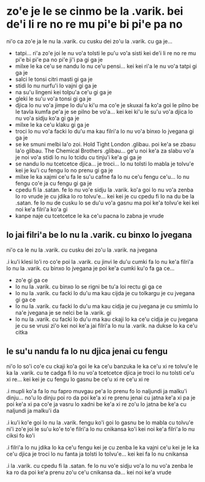 zo'e je le se cinmo be la .varik. bei de'i li re no re mu pi'e bi pi'e pa no
============================================================================

ni'o ca zo'e ja le nu la .varik. cu cusku dei zo'u la .varik. cu ga je...

* tatpi... ri'a zo'e joi le nu vo'a tolsti le pu'u vo'a sisti kei de'i li re no re mu pi'e bi pi'e pa no pi'e ji'i pa gi ga je
* milxe le ka ce'u se nandu lo nu ce'u pensi... kei kei ri'a le nu vo'a tatpi gi ga je
* salci le tonsi citri masti gi ga je
* stidi lo nu nurfu'i lo vajni gi ga je
* na su'u lingeni kei tolpu'a ce'u gi ga je
* gleki le su'u vo'a tonsi gi ga je
* djica lo nu vo'a jimpe lo du'u ki'u ma co'e je skuxai fa ko'a goi le pilno be le tavla kumfa pe'a je se pilno be vo'a... kei kei ki'u le su'u vo'a djica lo nu vo'a sidju ko'a gi ga je
* milxe le ka ce'u klaku gi ga je
* troci lo nu vo'a facki lo du'u ma kau filri'a lo nu vo'a binxo lo jvegana gi ga je
* se ke smuni melbi la'o zoi. Hold Tight London .glibau. poi ke'a se zbasu la'o glibau. The Chemical Brothers .glibau... ge'u noi ke'a za slabu vo'a je noi vo'a stidi lo nu lo tcidu cu tinju'i ke'a gi ga je
* se nandu lo nu tcetcetce djica... je troci... lo nu tolsti lo mabla je tolvu'e kei je ku'i cu fengu lo no prenu gi ga je
* milxe le ka xajmi ce'u fa le su'u cafne fa lo nu ce'u fengu ce'u... lo nu fengu co'e ja cu fengu gi ga je
* cpedu fi la .satan. fe lo nu vo'e sidju la .varik. ko'a goi lo nu vo'a zenba lo ro vrude je cu jdika lo ro tolvu'e... kei kei je cu cpedu fi lo na du be la .satan. fe lo nu de cusku lo se du'u vo'a gasnu ma poi ke'a tolvu'e kei kei noi ke'a filri'a ko'a gi
* kanpe naje cu tcetcetce le ka ce'u pacna lo zabna je vrude

## lo jai filri'a be lo nu la .varik. cu binxo lo jvegana
ni'o ca le nu la .varik. cu cusku dei zo'u la .varik. na jvegana

.i ku'i klesi lo'i ro co'e poi la .varik. cu jinvi le du'u cumki fa lo nu ke'a filri'a lo nu la .varik. cu binxo lo jvegana je poi ke'a cumki ku'o fa ga ce...

* zo'e gi ga ce
* lo nu la .varik. cu binxo lo se rigni be tu'a loi rectu gi ga ce
* lo nu la .varik. cu facki lo du'u ma kau cijda je cu tolkargu je cu jvegana gi ga ce
* lo nu la .varik. cu facki lo du'u ma kau cidja je cu jvegana je cu smimlu lo na'e jvegana je se nelci be la .varik. gi
* lo nu la .varik. cu facki lo du'u ma kau ckaji lo ka ce'u cidja je cu jvegana je cu se vrusi zi'o kei noi ke'a jai filri'a lo nu la .varik. na dukse lo ka ce'u citka

## le su'u nandu fa lo nu djica jenai cu fengu
ni'o lo so'i co'e cu ckaji ko'a goi le ka ce'u banzuka le ka ce'u xi re tolvu'e le ka la .varik. cu te cadga fi lo nu vo'a tcetcetce djica je troci lo nu tolsti ce'u xi re... kei kei je cu fengu lo gasnu be ce'u xi re ce'u xi re

.i mupli ko'a fa lo nu fapro muvgau pe'a lo prenu fo lo naljundi ja malku'i dinju... no'u lo dinju poi ro da poi ke'a xi re prenu jenai cu jatna ke'a xi pa je poi ke'a xi pa co'e ja vasru lo xadni be ke'a xi re zo'u lo jatna be ke'a cu naljundi ja malku'i da

.i ku'i ko'e goi lo nu la .varik. fengu ko'i goi lo gasnu be lo mabla cu tolvu'e ni'i zo'e joi le su'u ko'e to'e filri'a lo nu cnikansa ko'i kei noi ke'a filri'a lo nu ciksi fo ko'i

.i filri'a lo nu jdika lo ka ce'u fengu kei je cu zenba le ka vajni ce'u kei je le ka ce'u djica je troci lo nu fanta ja tolsti lo tolvu'e... kei kei fa lo nu cnikansa

.i la .varik. cu cpedu fi la .satan. fe lo nu vo'e sidju vo'a lo nu vo'a zenba le ka ro da poi ke'a prenu zo'u ce'u cnikansa da... kei noi ke'a vrude
